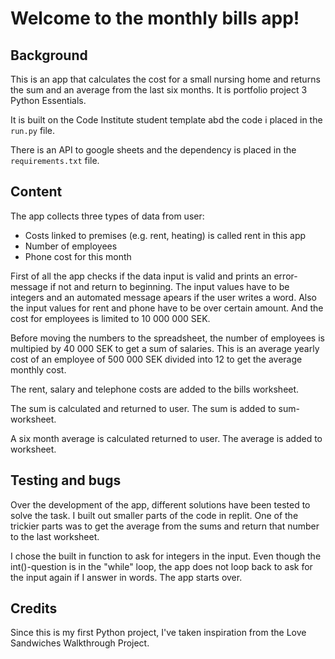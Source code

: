 <h1>Welcome to the monthly bills app!</h1>

<h2>Background</h2>  
This is an app that calculates the cost for a small nursing home and returns the sum and an average from the last six months. It is portfolio project 3 Python Essentials.  

It is built on the Code Institute student template abd the code i placed in the `run.py` file.

There is an API to google sheets and the dependency is placed in the `requirements.txt` file.

<h2>Content</h2>    
The app collects three types of data from user:
<ul>
<li>Costs linked to premises (e.g. rent, heating) is called rent in this app</li>
<li>Number of employees</li>
<li>Phone cost for this month</li>
</ul>

First of all the app checks if the data input is valid and prints an error-message if not and return to beginning. The input values have to be integers and an automated message apears if the user writes a word. Also the input values for rent and phone have to be over certain amount. And the cost for employees is limited to 10 000 000 SEK.

Before moving the numbers to the spreadsheet, the number of employees is multipied by 40 000 SEK to get a sum of salaries. This is an average yearly cost of an employee of 500 000 SEK divided into 12 to get the average monthly cost. 

The rent, salary and telephone costs are added to the bills worksheet.

The sum is calculated and returned to user. The sum is added to sum-worksheet.

A six month average is calculated returned to user. The average is added to worksheet.

<h2>Testing and bugs</h2> 
Over the development of the app, different solutions have been tested to solve the task. I built out smaller parts of the code in replit. One of the trickier parts was to get the average from the sums and return that number to the last worksheet.

I chose the built in function to ask for integers in the input. Even though the int()-question is in the "while" loop, the app does not loop back to ask for the input again if I answer in words. The app starts over. 

<h2>Credits</h2> 
Since this is my first Python project, I've taken inspiration from the Love Sandwiches Walkthrough Project. 